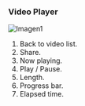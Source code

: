 ### Video Player

![Imagen1](http://static.energysistem.com/images/manuals/42259/543d033b73329.jpg)

1. Back to video list.
2. Share.
3. Now playing.
4. Play / Pause.
5. Length.
6. Progress bar.
7. Elapsed time.

